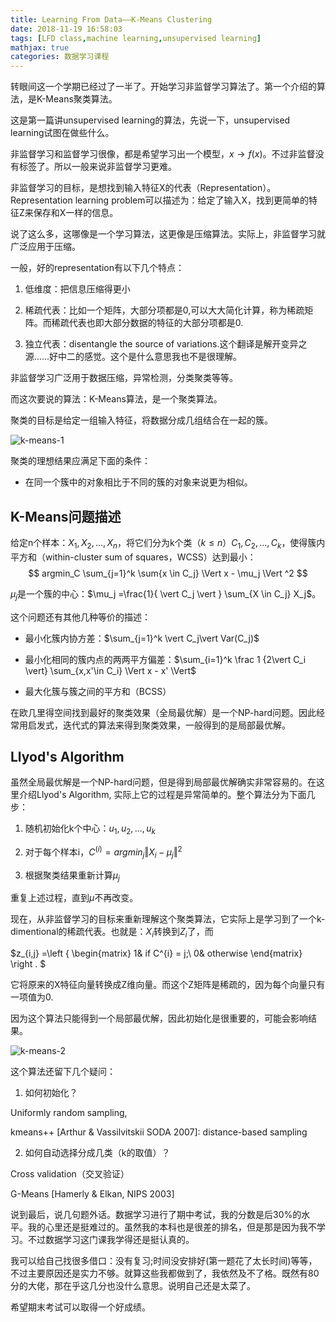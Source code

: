 ```yaml
---
title: Learning From Data——K-Means Clustering
date: 2018-11-19 16:58:03
tags: [LFD class,machine learning,unsupervised learning]
mathjax: true
categories: 数据学习课程
---
```

转眼间这一个学期已经过了一半了。开始学习非监督学习算法了。第一个介绍的算法，是K-Means聚类算法。

<!--more-->
这是第一篇讲unsupervised learning的算法，先说一下，unsupervised learning试图在做些什么。

非监督学习和监督学习很像，都是希望学习出一个模型，$x \rightarrow f(x)$。不过非监督没有标签了。所以一般来说非监督学习更难。

非监督学习的目标，是想找到输入特征X的代表（Representation）。Representation learning problem可以描述为：给定了输入X，找到更简单的特征Z来保存和X一样的信息。

说了这么多，这哪像是一个学习算法，这更像是压缩算法。实际上，非监督学习就广泛应用于压缩。

一般，好的representation有以下几个特点：

1. 低维度：把信息压缩得更小

2. 稀疏代表：比如一个矩阵，大部分项都是0,可以大大简化计算，称为稀疏矩阵。而稀疏代表也即大部分数据的特征的大部分项都是0.

3. 独立代表：disentangle the source of variations.这个翻译是解开变异之源......好中二的感觉。这个是什么意思我也不是很理解。

非监督学习广泛用于数据压缩，异常检测，分类聚类等等。

而这次要说的算法：K-Means算法，是一个聚类算法。

聚类的目标是给定一组输入特征，将数据分成几组结合在一起的簇。

![k-means-1](https://evolution-video.oss-cn-beijing.aliyuncs.com/images/k_means_1.png)

聚类的理想结果应满足下面的条件：

- 在同一个簇中的对象相比于不同的簇的对象来说更为相似。

## K-Means问题描述 ##

给定n个样本：${X_1,X_2,...,X_n}$，将它们分为k个类（$k\leq n$）$C_1,C_2,...,C_k$，使得簇内平方和（within-cluster sum of squares，WCSS）达到最小：
$$
argmin_C \sum_{j=1}^k \sum{x \in C_j} \Vert x - \mu_j \Vert ^2
$$

$\mu_j$是一个簇的中心：$\mu_j =\frac{1}{ \vert C_j \vert } \sum_{X \in C_j} X_j$。

这个问题还有其他几种等价的描述：

- 最小化簇内协方差：$\sum_{j=1}^k \vert C_j\vert Var(C_j)$

- 最小化相同的簇内点的两两平方偏差：$\sum_{i=1}^k \frac 1 {2\vert C_i \vert} \sum_{x,x'\in C_i} \Vert x - x' \Vert$

- 最大化簇与簇之间的平方和（BCSS）

在欧几里得空间找到最好的聚类效果（全局最优解）是一个NP-hard问题。因此经常用启发式，迭代式的算法来得到聚类效果，一般得到的是局部最优解。

## Llyod's Algorithm ##

虽然全局最优解是一个NP-hard问题，但是得到局部最优解确实非常容易的。在这里介绍Llyod's Algorithm, 实际上它的过程是异常简单的。整个算法分为下面几步：

1. 随机初始化k个中心：$u_1,u_2,...,u_k$

2. 对于每个样本i，$C^{(i)} = argmin_j \Vert X_i - \mu_j \Vert^2$

3. 根据聚类结果重新计算$\mu_j$

重复上述过程，直到$\mu$不再改变。

现在，从非监督学习的目标来重新理解这个聚类算法，它实际上是学习到了一个k-dimentional的稀疏代表。也就是：$X_i$转换到$Z_i$了，而

$z_{i,j} =\left \{ \begin{matrix}
1& if C^{i} = j;\\
0& otherwise
\end{matrix}
\right .
$

它将原来的X特征向量转换成Z维向量。而这个Z矩阵是稀疏的，因为每个向量只有一项值为0.

因为这个算法只能得到一个局部最优解，因此初始化是很重要的，可能会影响结果。

![k-means-2](https://evolution-video.oss-cn-beijing.aliyuncs.com/images/k_means_2.png)

这个算法还留下几个疑问：

1. 如何初始化？

Uniformly random sampling, 

kmeans++ [Arthur & Vassilvitskii SODA 2007]: distance-based sampling

2. 如何自动选择分成几类（k的取值）？

Cross validation（交叉验证）

G-Means [Hamerly & Elkan, NIPS 2003]

说到最后，说几句题外话。数据学习进行了期中考试，我的分数是后30%的水平。我的心里还是挺难过的。虽然我的本科也是很差的排名，但是那是因为我不学习。不过数据学习这门课我学得还是挺认真的。

我可以给自己找很多借口：没有复习;时间没安排好(第一题花了太长时间)等等，不过主要原因还是实力不够。就算这些我都做到了，我依然及不了格。既然有80分的大佬，那在乎这几分也没什么意思。说明自己还是太菜了。

希望期末考试可以取得一个好成绩。